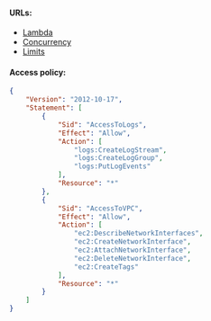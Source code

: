 #### URLs:
- [Lambda](https://docs.aws.amazon.com/lambda/)
- [Concurrency](https://docs.aws.amazon.com/lambda/latest/dg/lambda-concurrency.html)
- [Limits](https://docs.aws.amazon.com/lambda/latest/dg/gettingstarted-limits.html)

#### Access policy:
```json
{
    "Version": "2012-10-17",
    "Statement": [
        {
            "Sid": "AccessToLogs",
            "Effect": "Allow",
            "Action": [
                "logs:CreateLogStream",
                "logs:CreateLogGroup",
                "logs:PutLogEvents"
            ],
            "Resource": "*"
        },
        {
            "Sid": "AccessToVPC",
            "Effect": "Allow",
            "Action": [
                "ec2:DescribeNetworkInterfaces",
                "ec2:CreateNetworkInterface",
                "ec2:AttachNetworkInterface",
                "ec2:DeleteNetworkInterface",
                "ec2:CreateTags"
            ],
            "Resource": "*"
        }
    ]
}
```
